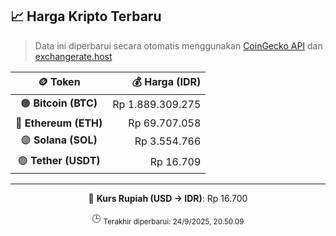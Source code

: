 

<!-- HARGA_KRIPTO -->
## 📈 Harga Kripto Terbaru

> Data ini diperbarui secara otomatis menggunakan [CoinGecko API](https://www.coingecko.com/) dan [exchangerate.host](https://exchangerate.host/)

<div align="center">

| 🪙 Token | 💰 Harga (IDR) |
|:------:|---------------:|
| 🟠 **Bitcoin (BTC)**   | Rp 1.889.309.275 |
| 🔵 **Ethereum (ETH)**  | Rp 69.707.058 |
| 🟣 **Solana (SOL)**    | Rp 3.554.766 |
| 🟢 **Tether (USDT)**   | Rp 16.709 |

---

💱 **Kurs Rupiah (USD → IDR)**: Rp 16.700

🕒 <sub>Terakhir diperbarui: 24/9/2025, 20.50.09</sub>

</div>
<!-- /HARGA_KRIPTO -->